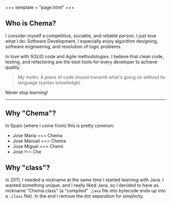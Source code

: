 +++
template = "page.html"
+++

## Who is Chema?

I consider myself a competitive, sociable, and reliable person. 
I just love what I do: Software Development.
I especially enjoy algorithm designing, software engineering, and resolution of logic problems.

In love with SOLID code and Agile methodologies.
I believe that clean code, testing, and refactoring are the best tools for every developer to achieve quality.

> My motto: A piece of code should transmit what's going on without its language (syntax knowledge).

Never stop learning!

---

## Why "Chema"?

In Spain (where I come from) this is pretty common: 
- Jose Maria === Chema
- Jose Manuel === Chema
- Jose Miguel === Chemi
- Jose !== Che

## Why "class"?

In 2011, I needed a nickname at the same time I started learning with Java. 
I wanted something unique, and I really liked Java, so I decided to have as nickname
"Chema.class" (a "compiled" `.java` file into bytecode ends up into a `.class` file).
In the end I remove the dot separation for simplicity.  